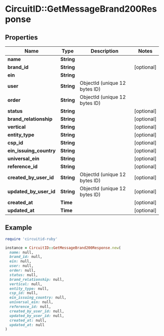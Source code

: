 # CircuitID::GetMessageBrand200Response

## Properties

| Name | Type | Description | Notes |
| ---- | ---- | ----------- | ----- |
| **name** | **String** |  |  |
| **brand_id** | **String** |  | [optional] |
| **ein** | **String** |  |  |
| **user** | **String** | ObjectId (unique 12 bytes ID) |  |
| **order** | **String** | ObjectId (unique 12 bytes ID) |  |
| **status** | **String** |  | [optional] |
| **brand_relationship** | **String** |  | [optional] |
| **vertical** | **String** |  | [optional] |
| **entity_type** | **String** |  | [optional] |
| **csp_id** | **String** |  | [optional] |
| **ein_issuing_country** | **String** |  | [optional] |
| **universal_ein** | **String** |  | [optional] |
| **reference_id** | **String** |  | [optional] |
| **created_by_user_id** | **String** | ObjectId (unique 12 bytes ID) | [optional] |
| **updated_by_user_id** | **String** | ObjectId (unique 12 bytes ID) | [optional] |
| **created_at** | **Time** |  | [optional] |
| **updated_at** | **Time** |  | [optional] |

## Example

```ruby
require 'circuitid-ruby'

instance = CircuitID::GetMessageBrand200Response.new(
  name: null,
  brand_id: null,
  ein: null,
  user: null,
  order: null,
  status: null,
  brand_relationship: null,
  vertical: null,
  entity_type: null,
  csp_id: null,
  ein_issuing_country: null,
  universal_ein: null,
  reference_id: null,
  created_by_user_id: null,
  updated_by_user_id: null,
  created_at: null,
  updated_at: null
)
```

